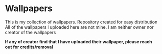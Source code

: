 # Wallpapers
This is my collection of wallpapers. Repository created for easy distribution
All of the wallpapers I uploaded here are not mine. I am neither owner nor creator of the wallpapers

**If any of creator find that I have uploaded their wallpaper, please reach out for credits/removal**
